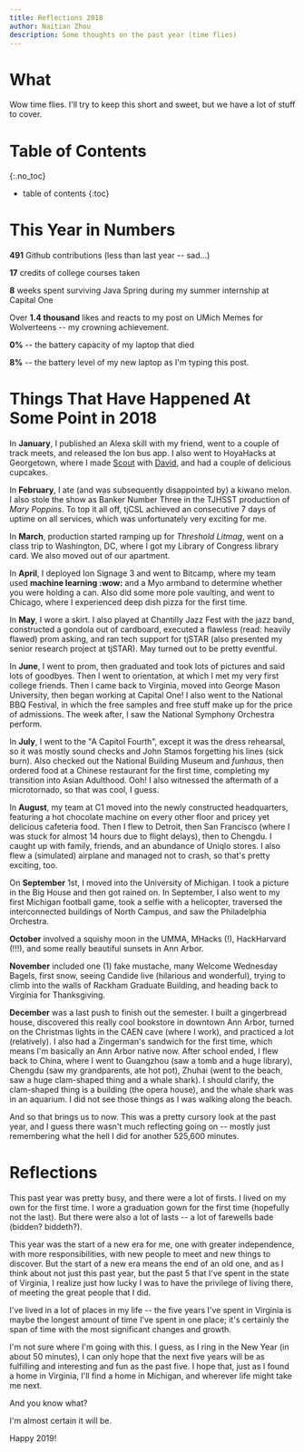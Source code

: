 ```yaml
---
title: Reflections 2018
author: Naitian Zhou
description: Some thoughts on the past year (time flies)
---
```


# What

Wow time flies. I'll try to keep this short and sweet, but we have a lot of
stuff to cover.

# Table of Contents
{:.no_toc}
* table of contents
{:toc}

# This Year in Numbers

**491** Github contributions (less than last year -- sad...)

**17** credits of college courses taken

**8** weeks spent surviving Java Spring during my summer internship at Capital
One

Over **1.4 thousand** likes and reacts to my post on UMich Memes for Wolverteens
-- my crowning achievement.

**0%** -- the battery capacity of my laptop that died

**8%** -- the battery level of my new laptop as I'm typing this post.


# Things That Have Happened At Some Point in 2018

In **January**, I published an Alexa skill with my friend, went to a couple of
track meets, and released the Ion bus app. I also went to HoyaHacks at
Georgetown, where I made [Scout](https://github.com/naitian/scout) with
[David](https://github.com/davidbzhao), and had a couple of delicious cupcakes.

In **February**, I ate (and was subsequently disappointed by) a kiwano melon. I
also stole the show as Banker Number Three in the TJHSST production of *Mary
Poppins*. To top it all off, tjCSL achieved an consecutive 7 days of uptime on
all services, which was unfortunately very exciting for me.

In **March**, production started ramping up for *Threshold Litmag*, went on a
class trip to Washington, DC, where I got my Library of Congress library card.
We also moved out of our apartment.

In **April**, I deployed Ion Signage 3 and went to Bitcamp, where my team used
**machine learning :wow:** and a Myo armband to determine whether you were
holding a can. Also did some more pole vaulting, and went to Chicago, where I
experienced deep dish pizza for the first time.

In **May**, I wore a skirt. I also played at Chantilly Jazz Fest with the jazz
band, constructed a gondola out of cardboard, executed a flawless (read: heavily
flawed) prom asking, and ran tech support for tjSTAR (also presented my senior
research project at tjSTAR). May turned out to be pretty eventful.

In **June**, I went to prom, then graduated and took lots of pictures and said
lots of goodbyes. Then I went to orientation, at which I met my very first
college friends. Then I came back to Virginia, moved into George Mason
University, then began working at Capital One! I also went to the National BBQ
Festival, in which the free samples and free stuff make up for the price of
admissions. The week after, I saw the National Symphony Orchestra perform.

In **July**, I went to the "A Capitol Fourth", except it was the dress
rehearsal, so it was mostly sound checks and John Stamos forgetting his lines
(sick burn). Also checked out the National Building Museum and *funhaus*, then
ordered food at a Chinese restaurant for the first time, completing my
transition into Asian Adulthood. Ooh! I also witnessed the aftermath of a
microtornado, so that was cool, I guess.

In **August**, my team at C1 moved into the newly constructed headquarters,
featuring a hot chocolate machine on every other floor and pricey yet delicious
cafeteria food. Then I flew to Detroit, then San Francisco (where I was stuck
for almost 14 hours due to flight delays), then to Chengdu. I caught up with
family, friends, and an abundance of Uniqlo stores. I also flew a
(simulated) airplane and managed not to crash, so that's pretty exciting,
too.

On **September** 1st, I moved into the University of Michigan. I took a picture
in the Big House and then got rained on. In September, I also went to my first
Michigan football game, took a selfie with a helicopter, traversed the
interconnected buildings of North Campus, and saw the Philadelphia Orchestra.

**October** involved a squishy moon in the UMMA, MHacks (!), HackHarvard (!!!),
and some really beautiful sunsets in Ann Arbor.

**November** included one (1) fake mustache, many Welcome Wednesday Bagels,
first snow, seeing Candide live (hilarious and wonderful), trying to climb into
the walls of Rackham Graduate Building, and heading back to Virginia for
Thanksgiving.

**December** was a last push to finish out the semester. I built a gingerbread
house, discovered this really cool bookstore in downtown Ann Arbor, turned on
the Christmas lights in the CAEN cave (where I work), and practiced a lot
(relatively). I also had a Zingerman's sandwich for the first time, which means
I'm basically an Ann Arbor native now. After school ended, I flew back to China,
where I went to Guangzhou (saw a tomb and a huge library), Chengdu (saw my
grandparents, ate hot pot), Zhuhai (went to the beach, saw a huge clam-shaped
thing and a whale shark). I should clarify, the clam-shaped thing is a building
(the opera house), and the whale shark was in an aquarium. I did not see those
things as I was walking along the beach.

And so that brings us to now. This was a pretty cursory look at the past year,
and I guess there wasn't much reflecting going on -- mostly just remembering
what the hell I did for another 525,600 minutes.

# Reflections

This past year was pretty busy, and there were a lot of firsts. I lived on my
own for the first time. I wore a graduation gown for the first time (hopefully
not the last). But there were also a lot of lasts -- a lot of farewells bade
(bidden? biddeth?).

This year was the start of a new era for me, one with greater independence, with
more responsibilities, with new people to meet and new things to discover. But
the start of a new era means the end of an old one, and as I think about not
just this past year, but the past 5 that I've spent in the state of Virginia, I
realize just how lucky I was to have the privilege of living there, of meeting
the great people that I did.

I've lived in a lot of places in my life -- the five years I've spent in
Virginia is maybe the longest amount of time I've spent in one place; it's
certainly the span of time with the most significant changes and growth.

I'm not sure where I'm going with this. I guess, as I ring in the New Year (in
about 50 minutes), I can only hope that the next five years will be as
fulfilling and interesting and fun as the past five. I hope that, just as I
found a home in Virginia, I'll find a home in Michigan, and wherever life might
take me next.

And you know what?

I'm almost certain it will be.

Happy 2019!
